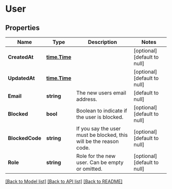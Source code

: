 # User

## Properties
Name | Type | Description | Notes
------------ | ------------- | ------------- | -------------
**CreatedAt** | [**time.Time**](time.Time.md) |  | [optional] [default to null]
**UpdatedAt** | [**time.Time**](time.Time.md) |  | [optional] [default to null]
**Email** | **string** | The new users email address. | [default to null]
**Blocked** | **bool** | Boolean to indicate if the user is blocked. | [optional] [default to null]
**BlockedCode** | **string** | If you say the user must be blocked, this will be the reason code. | [optional] [default to null]
**Role** | **string** | Role for the new user. Can be empty or omitted. | [optional] [default to null]

[[Back to Model list]](../README.md#documentation-for-models) [[Back to API list]](../README.md#documentation-for-api-endpoints) [[Back to README]](../README.md)

